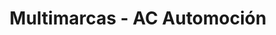 ---
title: "Multimarcas - AC Automoción"
url: /taraguilla/multimarcas-ac-automocion/
shop: coche
---